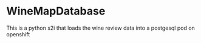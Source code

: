 # WineMapDatabase
This is a python s2i that loads the wine review data into a postgesql pod on openshift
